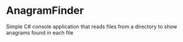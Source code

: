 # AnagramFinder
Simple C# console application that reads files from a directory to show anagrams found in each file
